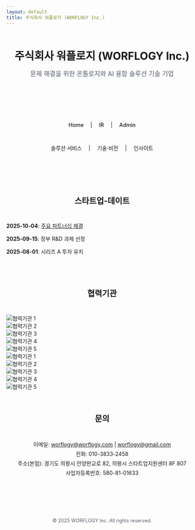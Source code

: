 ```yaml
---
layout: default
title: 주식회사 워플로지 (WORFLOGY Inc.)
---
```


<header style="text-align: center; padding: 2em 1em; border-bottom: 1px solid var(--border-color); background-color: var(--card-bg-color);">
  <h1 style="font-size: 2em; margin: 0.5em 0;">주식회사 워플로지 (WORFLOGY Inc.)</h1>
  <p style="font-size: 1.2em; color: #57606a;">문제 해결을 위한 온톨로지와 AI 융합 솔루션 기술 기업</p>
</header>

<nav style="text-align: center; padding: 1em; background-color: var(--card-bg-color); border-bottom: 1px solid var(--border-color);">
  <a href="/" style="margin: 0 1em; text-decoration: none; color: var(--accent-color); font-weight: 500;">Home</a> |
  <a href="IR_페이지_주소" style="margin: 0 1em; text-decoration: none; color: var(--accent-color); font-weight: 500;">IR</a> |
  <a href="Admin_외부링크_주소" target="_blank" style="margin: 0 1em; text-decoration: none; color: var(--accent-color); font-weight: 500;">Admin</a>
</nav>

<section id="content-1-section" style="padding: 2em 0;">
  <div style="text-align: center; margin-bottom: 2em;">
    <a href="#" id="menu-solutionservice" style="margin: 0 1em; text-decoration: none; color: var(--accent-color);">솔루션·서비스</a> |
    <a href="#" id="menu-techvision" style="margin: 0 1em; text-decoration: none; color: var(--accent-color);">기술·비전</a> |
    <a href="#" id="menu-ceoinsight" style="margin: 0 1em; text-decoration: none; color: var(--accent-color);">인사이트</a>
  </div>
</section>

<section id="content-2-section" style="padding: 2em 0;">
  <div id="current-time" style="text-align: center; margin-bottom: 1em; font-size: 0.9em; color: #57606a;"></div>
  <script src="timeSync.js"></script>

  <h2 style="text-align: center; border-bottom: 1px solid var(--border-color); padding-bottom: 0.5em; margin-bottom: 1.5em;">스타트업-데이트</h2>
  <ul style="list-style-type: none; padding: 0; max-width: 600px; margin: 0 auto;">
    <li style="margin-bottom: 1em;"><strong>2025-10-04</strong>: <a href="https://example.com" target="_blank">주요 파트너십 체결</a></li>
    <li style="margin-bottom: 1em;"><strong>2025-09-15</strong>: 정부 R&D 과제 선정</li>
    <li style="margin-bottom: 1em;"><strong>2025-08-01</strong>: 시리즈 A 투자 유치</li>
  </ul>
</section>

<section id="partners-section">
  <h2 style="text-align: center; border-bottom: 1px solid var(--border-color); padding-bottom: 0.5em; margin-bottom: 1.5em; margin-top: 2em;">협력기관</h2>
  <div class="slider">
    <div class="slider-track">
      <div class="slide-item"><img src="assets/partners/logo1.png" alt="협력기관 1"></div>
      <div class="slide-item"><img src="assets/partners/logo2.png" alt="협력기관 2"></div>
      <div class="slide-item"><img src="assets/partners/logo3.png" alt="협력기관 3"></div>
      <div class="slide-item"><img src="assets/partners/logo4.png" alt="협력기관 4"></div>
      <div class="slide-item"><img src="assets/partners/logo5.png" alt="협력기관 5"></div>
      <div class="slide-item"><img src="assets/partners/logo1.png" alt="협력기관 1"></div>
      <div class="slide-item"><img src="assets/partners/logo2.png" alt="협력기관 2"></div>
      <div class="slide-item"><img src="assets/partners/logo3.png" alt="협력기관 3"></div>
      <div class="slide-item"><img src="assets/partners/logo4.png" alt="협력기관 4"></div>
      <div class="slide-item"><img src="assets/partners/logo5.png" alt="협력기관 5"></div>
    </div>
  </div>
</section>

<section id="contact" style="padding: 2em 0; text-align: center;">
    <h2 style="border-bottom: 1px solid var(--border-color); padding-bottom: 0.5em; margin-bottom: 1.5em;">문의</h2>
    <address style="font-style: normal; line-height: 1.8;">
        <p>
            이메일: <a href="mailto:worflogy@worflogy.com">worflogy@worflogy.com</a> | <a href="mailto:worflogy@gmail.com">worflogy@gmail.com</a><br>
            전화: 010-3833-2458<br>
            주소(본점): 경기도 의왕시 안양판교로 82, 의왕시 스타트업지원센터 8F 807<br> 
            사업자등록번호: 580-81-01633
        </p>
    </address>
</section>

<footer style="text-align: center; padding: 2em 1em; margin-top: 2em; border-top: 1px solid var(--border-color); font-size: 0.9em; color: #57606a;">
    <p>&copy; 2025 WORFLOGY Inc. All rights reserved.</p>
</footer>
